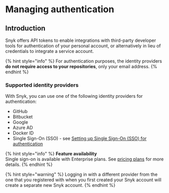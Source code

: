 # Managing authentication

## Introduction

Snyk offers API tokens to enable integrations with third-party developer tools for authentication of your personal account, or alternatively in lieu of credentials to integrate a service account.

{% hint style="info" %}
For authentication purposes, the identity providers **do not require access to your repositories**, only your email address.
{% endhint %}

### Supported identity providers&#x20;

With Snyk, you can use one of the following identity providers for authentication:

* GitHub
* Bitbucket
* Google
* Azure AD
* Docker ID
* Single Sign-On (SSO) - see [Setting up Single Sign-On (SSO) for authentication](../setting-up-sso-for-authentication/)

{% hint style="info" %}
**Feature availability**\
Single sign-on is available with Enterprise plans. See [pricing plans](https://snyk.io/plans/) for more details.
{% endhint %}

{% hint style="warning" %}
Logging in with a different provider from the one that you registered with when you first created your Snyk account will create a separate new Snyk account.
{% endhint %}
